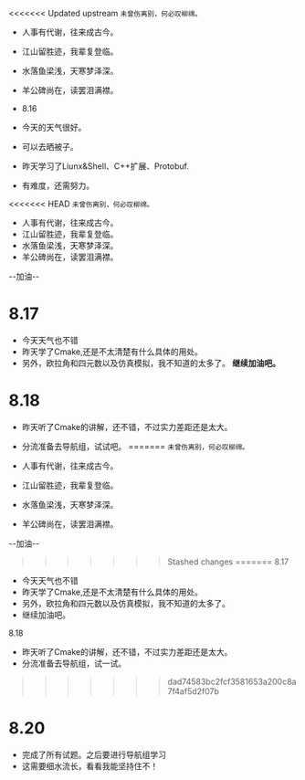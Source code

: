 <<<<<<< Updated upstream
```未曾伤离别，何必叹柳绵。```

- 人事有代谢，往来成古今。
- 江山留胜迹，我辈复登临。
- 水落鱼梁浅，天寒梦泽深。
- 羊公碑尚在，读罢泪满襟。

- 8.16
- 今天的天气很好。
- 可以去晒被子。
- 昨天学习了Liunx&Shell、C++扩展、Protobuf.
- 有难度，还需努力。


<<<<<<< HEAD
```未曾伤离别，何必叹柳绵。```
- 人事有代谢，往来成古今。
- 江山留胜迹，我辈复登临。
- 水落鱼梁浅，天寒梦泽深。
- 羊公碑尚在，读罢泪满襟。

--加油--



# 8.17 #
- 今天天气也不错
- 昨天学了Cmake,还是不太清楚有什么具体的用处。
- 另外，欧拉角和四元数以及仿真模拟，我不知道的太多了。
 **继续加油吧。**



 # 8.18 #
 - 昨天听了Cmake的讲解，还不错，不过实力差距还是太大。
 - 分流准备去导航组，试试吧。
=======
```未曾伤离别，何必叹柳绵。```

- 人事有代谢，往来成古今。
- 江山留胜迹，我辈复登临。
- 水落鱼梁浅，天寒梦泽深。
- 羊公碑尚在，读罢泪满襟。

--加油--
>>>>>>> Stashed changes
=======
8.17
- 今天天气也不错
- 昨天学了Cmake,还是不太清楚有什么具体的用处。
- 另外，欧拉角和四元数以及仿真模拟，我不知道的太多了。
- 继续加油吧。



8.18
- 昨天听了Cmake的讲解，还不错，不过实力差距还是太大。
- 分流准备去导航组，试一试。
>>>>>>> dad74583bc2fcf3581653a200c8a7f4af5d2f07b


# 8.20 #
- 完成了所有试题。之后要进行导航组学习
- 这需要细水流长，看看我能坚持住不！